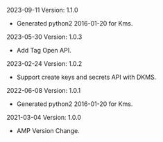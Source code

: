 2023-09-11 Version: 1.1.0
- Generated python2 2016-01-20 for Kms.

2023-05-30 Version: 1.0.3
- Add Tag Open API.

2023-02-24 Version: 1.0.2
- Support create keys and secrets API with DKMS.

2022-06-08 Version: 1.0.1
- Generated python2 2016-01-20 for Kms.

2021-03-04 Version: 1.0.0
- AMP Version Change.

